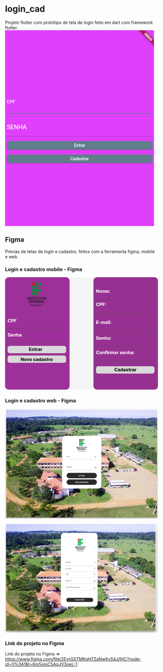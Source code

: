 # login_cad

Projeto flutter com protótipo de tela de login feito em dart com framework flutter.
![Tela mobile protótipo flutter](https://github.com/MakalisterAndrade/Flutter/blob/main/login_cad/figma/telaflutter.png)


## Figma

Prévias de telas de login e cadastro, feitos com a ferramenta figma, mobile e web.

### Login e cadastro mobile - Figma
![Mobile](https://github.com/MakalisterAndrade/Flutter/blob/main/login_cad/figma/mobile_ihc.png)

### Login e cadastro web - Figma
![Web Login](https://github.com/MakalisterAndrade/Flutter/blob/main/login_cad/figma/weblogin.png)

![Web Cadastro](https://github.com/MakalisterAndrade/Flutter/blob/main/login_cad/figma/webcadastro.png)

### Link do projeto no Figma
Link do projeto no Figma => <https://www.figma.com/file/2EyrGSTMKgH7ZaNwItyS4J/IHC?node-id=0%3A1&t=6m5oloC5AqJV3oeL-1>